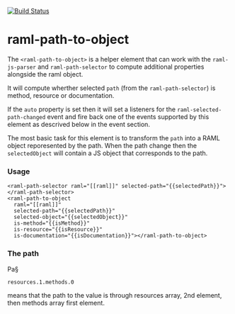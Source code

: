 [![Build Status](https://travis-ci.org/advanced-rest-client/raml-path-to-object.svg?branch=stage)](https://travis-ci.org/advanced-rest-client/raml-path-to-object)  

# raml-path-to-object

The `<raml-path-to-object>` is a helper element that can work with the
`raml-js-parser` and `raml-path-selector` to compute additional properties
alongside the raml object.

It will compute wherther selected `path` (from the `raml-path-selector`) is
method, resource or documentation.

If the `auto` property is set then it will set a listeners for the
`raml-selected-path-changed` event and fire back one of the events supported by
this element as descrived below in the event section.

The most basic task for this element is to transform the `path` into a RAML
object reporesented by the path. When the path change then the `selectedObject`
will contain a JS object that corresponds to the path.

### Usage
```
<raml-path-selector raml="[[raml]]" selected-path="{{selectedPath}}"></raml-path-selector>
<raml-path-to-object
  raml="[[raml]]"
  selected-path="{{selectedPath}}"
  selected-object="{{selectedObject}}"
  is-method="{{isMethod}}"
  is-resource="{{isResource}}"
  is-documentation="{{isDocumentation}}"></raml-path-to-object>
```

### The path
Pa§
```
resources.1.methods.0
```
means that the path to the value is through resources array, 2nd element, then methods array
first element.


